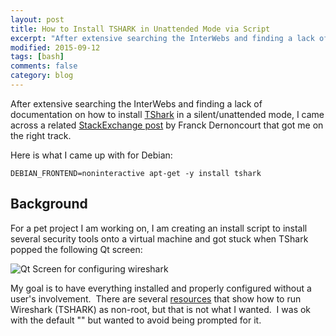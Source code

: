 ```yaml
---
layout: post
title: How to Install TSHARK in Unattended Mode via Script
excerpt: "After extensive searching the InterWebs and finding a lack of documentation on how to install TShark in a silent/unattended mode, I came across a related StackExchange post that got me on the right track. Here is what I came up with for Debian"
modified: 2015-09-12
tags: [bash]
comments: false
category: blog
---
```


After extensive searching the InterWebs and finding a lack of documentation on how to install <a href="https://www.wireshark.org/docs/man-pages/tshark.html" target="_blank" rel="noopener">TShark</a> in a silent/unattended mode, I came across a related <a href="http://superuser.com/questions/164553/automatically-answer-yes-when-using-apt-get-install" target="_blank" rel="noopener">StackExchange post</a> by Franck Dernoncourt that got me on the right track.  

Here is what I came up with for Debian:

```
DEBIAN_FRONTEND=noninteractive apt-get -y install tshark
```
## Background

For a pet project I am working on, I am creating an install script to install several security tools onto a virtual machine and got stuck when TShark  popped the following Qt screen:

![Qt Screen for configuring wireshark](/images/Configuring_wireshark-common-1-300x120.png)

My goal is to have everything installed and properly configured without a user's involvement.  There are several <a href="http://superuser.com/questions/319865/how-to-set-up-wireshark-to-run-without-root-on-debian" target="_blank" rel="noopener">resources</a> that show how to run Wireshark (TSHARK) as non-root, but that is not what I wanted.  I was ok with the default "<No>" but wanted to avoid being prompted for it.
